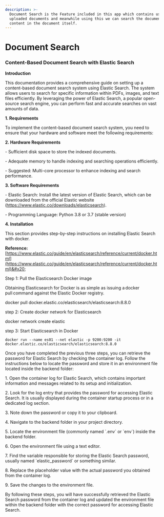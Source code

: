 ```yaml
---
description: >-
  Document Search is the Feature included in this app which contains user
  uploaded documents and meanwhile using this we can search the document by
  content in the document itself.
---
```


# Document Search

### **Content-Based Document Search with Elastic Search**&#x20;

**Introduction**&#x20;

This documentation provides a comprehensive guide on setting up a content-based document search system using Elastic Search. The system allows users to search for specific information within PDFs, images, and text files efficiently. By leveraging the power of Elastic Search, a popular open-source search engine, you can perform fast and accurate searches on vast amounts of data.&#x20;

&#x20;

**1. Requirements**&#x20;

To implement the content-based document search system, you need to ensure that your hardware and software meet the following requirements:&#x20;

&#x20;

**2. Hardware Requirements**&#x20;

\- Sufficient disk space to store the indexed documents.&#x20;

\- Adequate memory to handle indexing and searching operations efficiently.&#x20;

\- Suggested: Multi-core processor to enhance indexing and search performance.&#x20;

&#x20;

**3. Software Requirements**&#x20;

\- Elastic Search: Install the latest version of Elastic Search, which can be downloaded from the official Elastic website (https://www.elastic.co/downloads/elasticsearch).&#x20;

\- Programming Language: Python 3.8 or 3.7 (stable version)&#x20;

&#x20;

**4. Installation**&#x20;

This section provides step-by-step instructions on installing Elastic Search with docker.&#x20;

**Reference:** [https://www.elastic.co/guide/en/elasticsearch/reference/current/docker.html](https://www.elastic.co/guide/en/elasticsearch/reference/current/docker.html)&#x20;

Step 1:  Pull the Elasticsearch Docker image&#x20;

Obtaining Elasticsearch for Docker is as simple as issuing a docker pull command against the Elastic Docker registry.&#x20;

docker pull docker.elastic.co/elasticsearch/elasticsearch:8.8.0&#x20;

step 2: Create docker network for Elasticsearch&#x20;

docker network create elastic&#x20;

step 3: Start Elasticsearch in Docker&#x20;

`docker run --name es01 --net elastic -p 9200:9200 -it docker.elastic.co/elasticsearch/elasticsearch:8.8.0`&#x20;

Once you have completed the previous three steps, you can retrieve the password for Elastic Search by checking the container log. Follow the instructions below to locate the password and store it in an environment file located inside the backend folder:&#x20;

&#x20;

1\. Open the container log for Elastic Search, which contains important information and messages related to its setup and initialization.&#x20;

2\. Look for the log entry that provides the password for accessing Elastic Search. It is usually displayed during the container startup process or in a dedicated log section.&#x20;

3\. Note down the password or copy it to your clipboard.&#x20;

4\. Navigate to the backend folder in your project directory.&#x20;

5\. Locate the environment file (commonly named \`.env\` or \`env\`) inside the backend folder.&#x20;

6\. Open the environment file using a text editor.&#x20;

7\. Find the variable responsible for storing the Elastic Search password, usually named \`elastic\_password\` or something similar.&#x20;

8\. Replace the placeholder value with the actual password you obtained from the container log.&#x20;

9\. Save the changes to the environment file.&#x20;

By following these steps, you will have successfully retrieved the Elastic Search password from the container log and updated the environment file within the backend folder with the correct password for accessing Elastic Search.&#x20;

&#x20;
